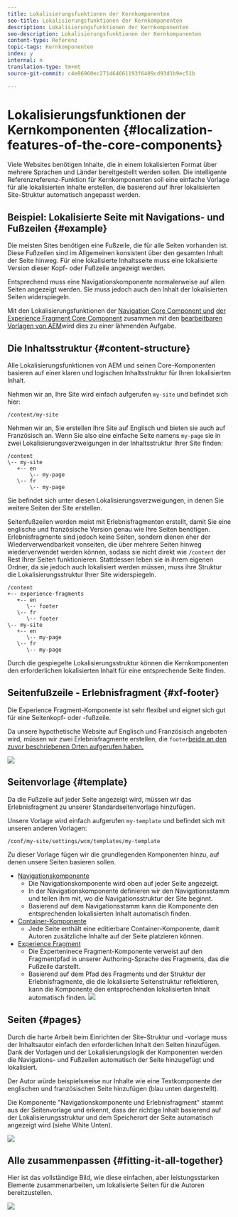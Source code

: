 ```yaml
---
title: Lokalisierungsfunktionen der Kernkomponenten
seo-title: Lokalisierungsfunktionen der Kernkomponenten
description: Lokalisierungsfunktionen der Kernkomponenten
seo-description: Lokalisierungsfunktionen der Kernkomponenten
content-type: Referenz
topic-tags: Kernkomponenten
index: y
internal: n
translation-type: tm+mt
source-git-commit: c4e86960ec271464661193f6409cd93d1b9ec51b

---
```



# Lokalisierungsfunktionen der Kernkomponenten {#localization-features-of-the-core-components}

Viele Websites benötigen Inhalte, die in einem lokalisierten Format über mehrere Sprachen und Länder bereitgestellt werden sollen. Die intelligente Referenzreferenz-Funktion für Kernkomponenten soll eine einfache Vorlage für alle lokalisierten Inhalte erstellen, die basierend auf Ihrer lokalisierten Site-Struktur automatisch angepasst werden.

## Beispiel: Lokalisierte Seite mit Navigations- und Fußzeilen {#example}

Die meisten Sites benötigen eine Fußzeile, die für alle Seiten vorhanden ist. Diese Fußzeilen sind im Allgemeinen konsistent über den gesamten Inhalt der Seite hinweg. Für eine lokalisierte Inhaltsseite muss eine lokalisierte Version dieser Kopf- oder Fußzeile angezeigt werden.

Entsprechend muss eine Navigationskomponente normalerweise auf allen Seiten angezeigt werden. Sie muss jedoch auch den Inhalt der lokalisierten Seiten widerspiegeln.

Mit den Lokalisierungsfunktionen der [Navigation Core Component und](navigation.md) [der Experience Fragment Core Component](experience-fragment.md) zusammen mit den [bearbeitbaren Vorlagen von AEM](https://docs.adobe.com/content/help/en/experience-manager-64/authoring/siteandpage/templates.html)wird dies zu einer lähmenden Aufgabe.

## Die Inhaltsstruktur {#content-structure}

Alle Lokalisierungsfunktionen von AEM und seinen Core-Komponenten basieren auf einer klaren und logischen Inhaltsstruktur für Ihren lokalisierten Inhalt.

Nehmen wir an, Ihre Site wird einfach aufgerufen `my-site` und befindet sich hier:

```
/content/my-site
```

Nehmen wir an, Sie erstellen Ihre Site auf Englisch und bieten sie auch auf Französisch an. Wenn Sie also eine einfache Seite namens `my-page` sie in zwei Lokalisierungsverzweigungen in der Inhaltsstruktur Ihrer Site finden:

```
/content
\-- my-site
   +-- en
       \-- my-page
   \-- fr
       \-- my-page
```

Sie befindet sich unter diesen Lokalisierungsverzweigungen, in denen Sie weitere Seiten der Site erstellen.

Seitenfußzeilen werden meist mit Erlebnisfragmenten erstellt, damit Sie eine englische und französische Version genau wie Ihre Seiten benötigen. Erlebnisfragmente sind jedoch keine Seiten, sondern dienen eher der Wiederverwendbarkeit vonseiten, die über mehrere Seiten hinweg wiederverwendet werden können, sodass sie nicht direkt wie `/content` der Rest Ihrer Seiten funktionieren. Stattdessen leben sie in ihrem eigenen Ordner, da sie jedoch auch lokalisiert werden müssen, muss ihre Struktur die Lokalisierungsstruktur Ihrer Site widerspiegeln.

```
/content
+-- experience-fragments
   +-- en
      \-- footer
   \-- fr
      \-- footer
\-- my-site
   +-- en
      \-- my-page
   \-- fr
      \-- my-page
```

Durch die gespiegelte Lokalisierungsstruktur können die Kernkomponenten den erforderlichen lokalisierten Inhalt für eine entsprechende Seite finden.

## Seitenfußzeile - Erlebnisfragment {#xf-footer}

Die Experience Fragment-Komponente ist sehr flexibel und eignet sich gut für eine Seitenkopf- oder -fußzeile.

Da unsere hypothetische Website auf Englisch und Französisch angeboten wird, müssen wir zwei Erlebnisfragmente erstellen, die `footer`[beide an den zuvor beschriebenen Orten aufgerufen haben.](#content-structure)

![](assets/screen-shot-2019-09-09-11.08.28.png)

## Seitenvorlage {#template}

Da die Fußzeile auf jeder Seite angezeigt wird, müssen wir das Erlebnisfragment zu unserer Standardseitenvorlage hinzufügen.

Unsere Vorlage wird einfach aufgerufen `my-template` und befindet sich mit unseren anderen Vorlagen:

```
/conf/my-site/settings/wcm/templates/my-template
```

Zu dieser Vorlage fügen wir die grundlegenden Komponenten hinzu, auf denen unsere Seiten basieren sollen.

* [Navigationskomponente](navigation.md)
   * Die Navigationskomponente wird oben auf jeder Seite angezeigt.
   * In der Navigationskomponente definieren wir den Navigationsstamm und teilen ihm mit, wo die Navigationsstruktur der Site beginnt.
   * Basierend auf dem Navigationsstamm kann die Komponente den entsprechenden lokalisierten Inhalt automatisch finden.
* [Container-Komponente](container.md)
   * Jede Seite enthält eine editierbare Container-Komponente, damit Autoren zusätzliche Inhalte auf der Seite platzieren können.
* [Experience Fragment](experience-fragment.md)
   * Die Experteninece Fragment-Komponente verweist auf den Fragmentpfad in unserer Authoring-Sprache des Fragments, das die Fußzeile darstellt.
   * Basierend auf dem Pfad des Fragments und der Struktur der Erlebnisfragmente, die die lokalisierte Seitenstruktur reflektieren, kann die Komponente den entsprechenden lokalisierten Inhalt automatisch finden.
   ![](assets/screen-shot-2019-09-09-11.20.10.png)

## Seiten {#pages}

Durch die harte Arbeit beim Einrichten der Site-Struktur und -vorlage muss der Inhaltsautor einfach den erforderlichen Inhalt den Seiten hinzufügen. Dank der Vorlagen und der Lokalisierungslogik der Komponenten werden die Navigations- und Fußzeilen automatisch der Seite hinzugefügt und lokalisiert.

Der Autor würde beispielsweise nur Inhalte wie eine Textkomponente der englischen und französischen Seite hinzufügen (blau unten dargestellt).

Die Komponente "Navigationskomponente und Erlebnisfragment" stammt aus der Seitenvorlage und erkennt, dass der richtige Inhalt basierend auf der Lokalisierungsstruktur und dem Speicherort der Seite automatisch angezeigt wird (siehe White Unten).

![](assets/screen-shot-2019-09-09-11.22.14.png)

## Alle zusammenpassen {#fitting-it-all-together}

Hier ist das vollständige Bild, wie diese einfachen, aber leistungsstarken Elemente zusammenarbeiten, um lokalisierte Seiten für die Autoren bereitzustellen.

![](assets/screen-shot-2019-09-09-11.27.58.png)
